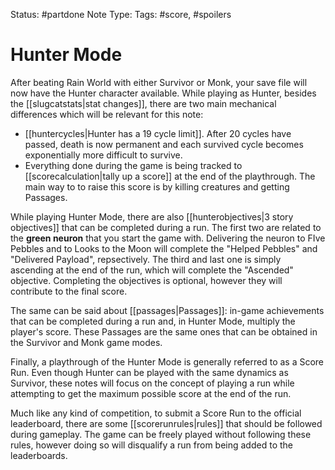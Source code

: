 Status: #partdone
Note Type: 
Tags: #score, #spoilers

# Hunter Mode
After beating Rain World with either Survivor or Monk, your save file will now have the Hunter character available. While playing as Hunter, besides the [[slugcatstats|stat changes]], there are two main mechanical differences which will be relevant for this note:

- [[huntercycles|Hunter has a 19 cycle limit]]. After 20 cycles have passed, death is now permanent and each survived cycle becomes exponentially more difficult to survive.
- Everything done during the game is being tracked to [[scorecalculation|tally up a score]] at the end of the playthrough. The main way to to raise this score is by killing creatures and getting Passages.

While playing Hunter Mode, there are also [[hunterobjectives|3 story objectives]] that can be completed during a run. The first two are related to the **green neuron** that you start the game with. Delivering the neuron to FIve Pebbles and to Looks to the Moon will complete the "Helped Pebbles" and "Delivered Payload", repsectively. The third and last one is simply ascending at the end of the run, which will complete the "Ascended" objective. Completing the objectives is optional, however they will contribute to the final score.

The same can be said about [[passages|Passages]]: in-game achievements that can be completed during a run and, in Hunter Mode, multiply the player's score. These Passages are the same ones that can be obtained in the Survivor and Monk game modes.

Finally, a playthrough of the Hunter Mode is generally referred to as a Score Run. Even though Hunter can be played with the same dynamics as Survivor, these notes will focus on the concept of playing a run while attempting to get the maximum possible score at the end of the run. 

Much like any kind of competition, to submit a Score Run to the official leaderboard, there are some [[scorerunrules|rules]] that should be followed during gameplay. The game can be freely played without following these rules, however doing so will disqualify a run from being added to the leaderboards.